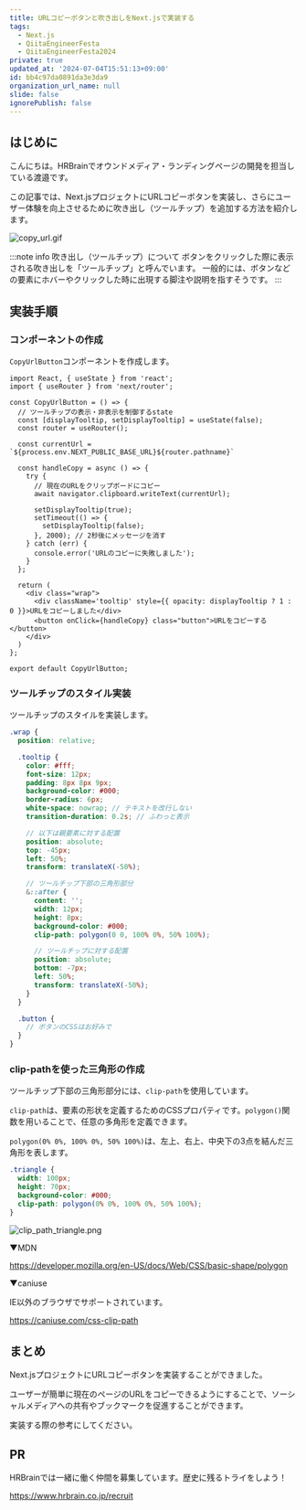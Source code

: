 ```yaml
---
title: URLコピーボタンと吹き出しをNext.jsで実装する
tags:
  - Next.js
  - QiitaEngineerFesta
  - QiitaEngineerFesta2024
private: true
updated_at: '2024-07-04T15:51:13+09:00'
id: bb4c97da0891da3e3da9
organization_url_name: null
slide: false
ignorePublish: false
---
```


## はじめに

こんにちは。HRBrainでオウンドメディア・ランディングページの開発を担当している渡邉です。

この記事では、Next.jsプロジェクトにURLコピーボタンを実装し、さらにユーザー体験を向上させるために吹き出し（ツールチップ）を追加する方法を紹介します。

![copy_url.gif](https://qiita-image-store.s3.ap-northeast-1.amazonaws.com/0/681000/837d779f-7064-78a5-3af1-98b5689d5c06.gif)

:::note info
吹き出し（ツールチップ）について
ボタンをクリックした際に表示される吹き出しを「ツールチップ」と呼んでいます。
一般的には、ボタンなどの要素にホバーやクリックした時に出現する脚注や説明を指すそうです。
:::

## 実装手順

### コンポーネントの作成

`CopyUrlButton`コンポーネントを作成します。

```react
import React, { useState } from 'react';
import { useRouter } from 'next/router';

const CopyUrlButton = () => {
  // ツールチップの表示・非表示を制御するstate
  const [displayTooltip, setDisplayTooltip] = useState(false);
  const router = useRouter();

  const currentUrl = `${process.env.NEXT_PUBLIC_BASE_URL}${router.pathname}`

  const handleCopy = async () => {
    try {
      // 現在のURLをクリップボードにコピー
      await navigator.clipboard.writeText(currentUrl);

      setDisplayTooltip(true);
      setTimeout(() => {
        setDisplayTooltip(false);
      }, 2000); // 2秒後にメッセージを消す
    } catch (err) {
      console.error('URLのコピーに失敗しました');
    }
  };

  return (
    <div class="wrap">
      <div className='tooltip' style={{ opacity: displayTooltip ? 1 : 0 }}>URLをコピーしました</div>
      <button onClick={handleCopy} class="button">URLをコピーする</button>
    </div>
  )
};

export default CopyUrlButton;
```

### ツールチップのスタイル実装

ツールチップのスタイルを実装します。

```scss
.wrap {
  position: relative;

  .tooltip {
    color: #fff;
    font-size: 12px;
    padding: 8px 8px 9px;
    background-color: #000;
    border-radius: 6px;
    white-space: nowrap; // テキストを改行しない
    transition-duration: 0.2s; // ふわっと表示

    // 以下は親要素に対する配置
    position: absolute;
    top: -45px;
    left: 50%;
    transform: translateX(-50%);

    // ツールチップ下部の三角形部分
    &::after {
      content: '';
      width: 12px;
      height: 8px;
      background-color: #000;
      clip-path: polygon(0 0, 100% 0%, 50% 100%);

      // ツールチップに対する配置
      position: absolute;
      bottom: -7px;
      left: 50%;
      transform: translateX(-50%);
    }
  }

  .button {
    // ボタンのCSSはお好みで
  }
}
```

### clip-pathを使った三角形の作成

ツールチップ下部の三角形部分には、`clip-path`を使用しています。

`clip-path`は、要素の形状を定義するためのCSSプロパティです。`polygon()`関数を用いることで、任意の多角形を定義できます。

`polygon(0% 0%, 100% 0%, 50% 100%)`は、左上、右上、中央下の3点を結んだ三角形を表します。

```css
.triangle {
  width: 100px;
  height: 70px;
  background-color: #000;
  clip-path: polygon(0% 0%, 100% 0%, 50% 100%);
}
```

![clip_path_triangle.png](https://qiita-image-store.s3.ap-northeast-1.amazonaws.com/0/681000/1d8276b3-0742-fd98-def3-f074cf58d8db.png)


▼MDN

https://developer.mozilla.org/en-US/docs/Web/CSS/basic-shape/polygon

▼caniuse

IE以外のブラウザでサポートされています。

https://caniuse.com/css-clip-path

## まとめ

Next.jsプロジェクトにURLコピーボタンを実装することができました。

ユーザーが簡単に現在のページのURLをコピーできるようにすることで、ソーシャルメディアへの共有やブックマークを促進することができます。

実装する際の参考にしてください。

## PR

HRBrainでは一緒に働く仲間を募集しています。歴史に残るトライをしよう！

https://www.hrbrain.co.jp/recruit
